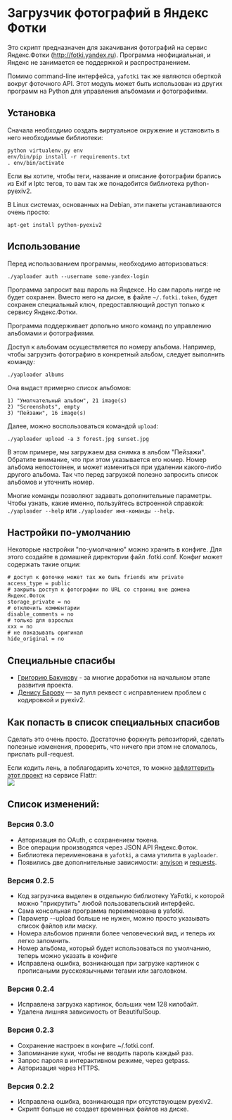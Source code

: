 Загрузчик фотографий в Яндекс Фотки
===================================

Это скрипт предназначен для закачивания фотографий на сервис
Яндекс.Фотки (http://fotki.yandex.ru). Программа неофициальная,
и Яндекс не занимается ее поддержкой и распространением.

Помимо command-line интерфейса, `yafotki` так же являются оберткой
вокруг фоточного API. Этот модуль может быть использован из других
программ на Python для управления альбомами и фотографиями.


Установка
---------

Сначала необходимо создать виртуальное окружение и установить в него
необходимые библиотеки:

    python virtualenv.py env
    env/bin/pip install -r requirements.txt
    . env/bin/activate

Если вы хотите, чтобы теги, название и описание фотографии
брались из Exif и Iptc тегов, то вам так же понадобится
библиотека python-pyexiv2.

В Linux системах, основанных на Debian, эти пакеты устанавливаются
очень просто:

    apt-get install python-pyexiv2


Использование
-------------

Перед использованием программы, необходимо авторизоваться:

    ./yaploader auth --username some-yandex-login

Программа запросит ваш пароль на Яндексе. Но сам пароль нигде
не будет сохранен. Вместо него на диске, в файле `~/.fotki.token`,
будет сохранен специальный ключ, предоставляющий доступ только
к сервису Яндекс.Фотки.

Программа поддерживает допольно много команд по управлению альбомами
и фотографиями.

Доступ к альбомам осуществляется по номеру альбома. Например, чтобы
загрузить фотографию в конкретный альбом, следует выполнить команду:

    ./yaploader albums

Она выдаст примерно список альбомов:

    1) "Умолчательный альбом", 21 image(s)
    2) "Screenshots", empty
    3) "Пейзажи", 16 image(s)

Далее, можно воспользоваться командой `upload`:

    ./yaploader upload -a 3 forest.jpg sunset.jpg

В этом примере, мы загружаем два снимка в альбом "Пейзажи".
Обратите внимание, что при этом указывается его номер. Номер
альбома непостоянен, и может измениться при удалении какого-либо другого
альбома. Так что перед загрузкой полезно запросить список альбомов
и уточнить номер.

Многие команды позволяют задавать дополнительные параметры. Чтобы узнать,
какие именно, пользуйтесь встроенной справкой: `./yaploader --help` или
`./yaploader имя-команды --help`.


Настройки по-умолчанию
----------------------

Некоторые настройки "по-умолчанию" можно хранить в конфиге. Для этого
создайте в домашней директории файл .fotki.conf. Конфиг может содержать
такие опции:

    # доступ к фоточке может тах же быть friends или private
    access_type = public
    # закрыть доступ к фотографии по URL со страниц вне домена Яндекс.Фоток
    storage_private = no
    # отключить комментарии
    disable_comments = no
    # только для взрослых
    xxx = no
    # не показывать оригинал
    hide_original = no

Специальные спасибы
-------------------

  * [Григорию Бакунову](https://github.com/bobuk) - за многие доработки на начальном этапе развития проекта.
  * [Денису Барову](https://github.com/fordindin) — за пулл реквест с исправлением проблем с кодировкой и pyexiv2.

Как попасть в список специальных спасибов
-----------------------------------------

Сделать это очень просто. Достаточно форкнуть репозиторий, сделать полезные изменения,
проверить, что ничего при этом не сломалось, прислать pull-request.

Если кодить лень, а поблагодарить хочется, то можно [зафлэттерить этот проект](https://flattr.com/thing/672499) на сервисе Flattr:  
[![](http://media.svetlyak.ru/flattr.png)](https://flattr.com/thing/672499)

Список изменений:
----------------

### Версия 0.3.0

  * Авторизация по OAuth, с сохранением токена.
  * Все операции производятся через JSON API Яндекс.Фоток.
  * Библиотека переименована в `yafotki`, а сама утилита в `yaploader`.
  * Появились две дополнительные зависимости: [anyjson](http://pypi.python.org/pypi/anyjson/)
    и [requests](http://pypi.python.org/pypi/requests/).

### Версия 0.2.5

  * Код загрузчика выделен в отдельную библиотеку YaFotki,
    к которой можно "прикрутить" любой пользовательский интерфейс.
  * Сама консольная программа переименована в yafotki.
  * Параметр --upload больше не нужен, можно просто указывать
    список файлов или маску.
  * Номера альбомов приняли более человеческий вид, и теперь их
    легко запомнить.
  * Номер альбома, который будет использоваться по умолчанию,
    теперь можно указать в конфиге
  * Исправлена ошибка, возникающая при загрузке картинок с прописаными
    русскоязычными тегами или заголовком.

### Версия 0.2.4

  * Исправлена загрузка картинок, больших чем 128 килобайт.
  * Удалена лишняя зависимость от BeautifulSoup.

### Версия 0.2.3

  * Сохранение настроек в конфиге ~/.fotki.conf.
  * Запоминание куки, чтобы не вводить пароль каждый раз.
  * Запрос пароля в интерактивном режиме, через getpass.
  * Авторизация через HTTPS.

### Версия 0.2.2

  * Исправлена ошибка, возникающая при отсутствующем pyexiv2.
  * Скрипт больше не создает временных файлов на диске.
